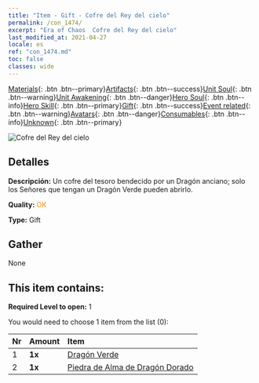 ```yaml
---
title: "Item - Gift - Cofre del Rey del cielo"
permalink: /con_1474/
excerpt: "Era of Chaos  Cofre del Rey del cielo"
last_modified_at: 2021-04-27
locale: es
ref: "con_1474.md"
toc: false
classes: wide
---
```

 [Materials](/ItemsES/){: .btn .btn--primary}[Artifacts](/ItemsES/Artifacts/){: .btn .btn--success}[Unit Soul](/ItemsES/UnitSoul/){: .btn .btn--warning}[Unit Awakening](/ItemsES/UnitAwakening/){: .btn .btn--danger}[Hero Soul](/ItemsES/HeroSoul/){: .btn .btn--info}[Hero Skill](/ItemsES/HeroSkill/){: .btn .btn--primary}[Gift](/ItemsES/Gift/){: .btn .btn--success}[Event related](/ItemsES/Events/){: .btn .btn--warning}[Avatars](/ItemsES/Avatars/){: .btn .btn--danger}[Consumables](/ItemsES/Consumables/){: .btn .btn--info}[Unknown](/ItemsES/Unknown/){: .btn .btn--primary}

 ![Cofre del Rey del cielo](/images/t/i_907088.png)

## Detalles
 **Descripción:** Un cofre del tesoro bendecido por un Dragón anciano; solo los Señores que tengan un Dragón Verde pueden abrirlo.

 **Quality:** <span style="color: #FF8C00">OK</span>

 **Type:** Gift

## Gather

  None

## This item contains:

 **Required Level to open:** 1

 You would need to choose 1 item from the list (0):

  | Nr | Amount |     Item    |
  |:---|:-------|:------------|
  | 1 |  **1x** | [Dragón Verde](/ItemsES/unt_205/) |  | 
  | 2 |  **1x** | [Piedra de Alma de Dragón Dorado](/ItemsES/unt_295/) |  | 
